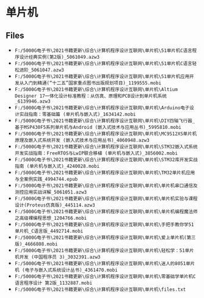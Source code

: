 # 单片机

## Files

- `F:/5000G电子书\2021书籍更新\综合\计算机程序设计互联网\单片机\51单片机C语言程序设计经典实例(第2版)_5061049.azw3`
- `F:/5000G电子书\2021书籍更新\综合\计算机程序设计互联网\单片机\51单片机C语言轻松进阶_5061047.azw3`
- `F:/5000G电子书\2021书籍更新\综合\计算机程序设计互联网\单片机\51单片机应用开发从入门到精通(“十二五”国家重点图书出版规划项目)_1199555.mobi`
- `F:/5000G电子书\2021书籍更新\综合\计算机程序设计互联网\单片机\Altium Designer 17一体化设计标准教程：从仿真、原理和PCB设计到单片机系统_6139946.azw3`
- `F:/5000G电子书\2021书籍更新\综合\计算机程序设计互联网\单片机\Arduino电子设计实战指南：零基础篇 (单片机与嵌入式)_1634142.mobi`
- `F:/5000G电子书\2021书籍更新\综合\计算机程序设计互联网\单片机\DIY四轴飞行器_基于MSP430F5系列单片机与Android (嵌入式技术与应用丛书)_5995810.mobi`
- `F:/5000G电子书\2021书籍更新\综合\计算机程序设计互联网\单片机\MC9S12XS单片机原理及嵌入式系统开发 (嵌入式技术与应用丛书)_4060948.azw3`
- `F:/5000G电子书\2021书籍更新\综合\计算机程序设计互联网\单片机\STM32嵌入式系统开发实战指南：FreeRTOS与LwIP联合移植 (单片机与嵌入式)_3856002.mobi`
- `F:/5000G电子书\2021书籍更新\综合\计算机程序设计互联网\单片机\STM32库开发实战指南 (单片机与嵌入式)_4240028.mobi`
- `F:/5000G电子书\2021书籍更新\综合\计算机程序设计互联网\单片机\TM32单片机应用与全案例实践_4994744.epub`
- `F:/5000G电子书\2021书籍更新\综合\计算机程序设计互联网\单片机\单片机串口通信及测控应用实战详解_5061051.azw3`
- `F:/5000G电子书\2021书籍更新\综合\计算机程序设计互联网\单片机\单片机实验与课程设计(Proteus仿真版)_445114.azw3`
- `F:/5000G电子书\2021书籍更新\综合\计算机程序设计互联网\单片机\单片机编程魔法师之高级裸编程思想_1204766.mobi`
- `F:/5000G电子书\2021书籍更新\综合\计算机程序设计互联网\单片机\手把手教你学51单片机_C语言版_4492714.mobi`
- `F:/5000G电子书\2021书籍更新\综合\计算机程序设计互联网\单片机\爱上单片机(第三版)_4666808.mobi`
- `F:/5000G电子书\2021书籍更新\综合\计算机程序设计互联网\单片机\轻松学：51单片机开发 (中国程序员 3)_3032391.azw3`
- `F:/5000G电子书\2021书籍更新\综合\计算机程序设计互联网\单片机\迷人的8051单片机 (电子与嵌入式系统设计丛书)_4361470.mobi`
- `F:/5000G电子书\2021书籍更新\综合\计算机程序设计互联网\单片机\零基础学单片机C语言程序设计 第2版_1132887.mobi`
- `F:/5000G电子书\2021书籍更新\综合\计算机程序设计互联网\单片机\files.txt`
